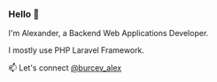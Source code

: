 ### Hello 👋

I'm Alexander, a Backend Web Applications Developer.

I mostly use PHP Laravel Framework.

📫 Let's connect [@burcev_alex](https://t.me/burcev_alex)
